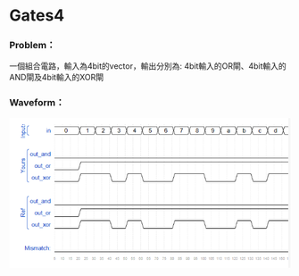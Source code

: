 # Gates4

### Problem：

一個組合電路，輸入為4bit的vector，輸出分別為: 4bit輸入的OR閘、4bit輸入的AND閘及4bit輸入的XOR閘

### Waveform：

![waveform](https://github.com/freexd0m0329/HDLBits/blob/main/Ch2_VerilogLanguague/Ch2-2_Vectors/L05_4Input_gates/waveform.png?raw=true)